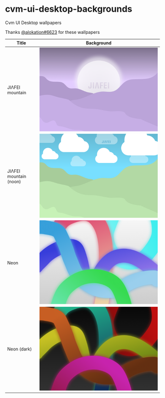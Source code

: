 # cvm-ui-desktop-backgrounds

Cvm UI Desktop wallpapers

Thanks [@alokation#6623](https://discord.com/users/418505024247824386) for these wallpapers

| Title                  | Background                                    |
| ---------------------- | --------------------------------------------- |
| JIΛFEI mountain        | ![Background](backgrounds/jia-mount.png)      |
| JIΛFEI mountain (noon) | ![Background](backgrounds/jia-mount-noon.png) |
| Neon                   | ![Background](backgrounds/neon.png)           |
| Neon (dark)            | ![Background](backgrounds/neon-dark.png)      |
